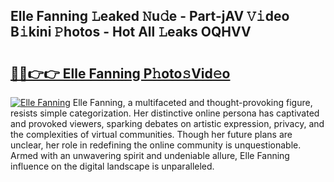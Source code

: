 ## Elle Fanning 𝙻eaked 𝙽u𝚍e - Part-jAV 𝚅𝚒deo B𝚒kini 𝙿hotos - Hot All 𝙻eaks OQHVV

# <h2><a href="http://ld3lz1.urlbe.top/?page=Elle+Fanning">🔗🔗👉👉 Elle Fanning P𝚑oto𝚜Vid𝚎o</a></h2>

[![Elle Fanning](https://i.imgur.com/eBuTRDB.gif)](http://ld3lz1.urlbe.top/?page=Elle+Fanning)
Elle Fanning, a multifaceted and thought-provoking figure, resists simple categorization. Her distinctive online persona has captivated and provoked viewers, sparking debates on artistic expression, privacy, and the complexities of virtual communities. Though her future plans are unclear, her role in redefining the online community is unquestionable. Armed with an unwavering spirit and undeniable allure, Elle Fanning influence on the digital landscape is unparalleled.
